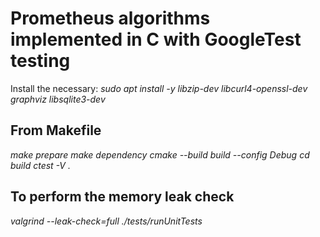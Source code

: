 # Prometheus algorithms implemented in C with GoogleTest testing

Install the necessary:
*sudo apt install -y libzip-dev libcurl4-openssl-dev graphviz libsqlite3-dev*

## From Makefile

*make prepare*
*make dependency*
*cmake --build build --config Debug*
*cd build*
*ctest -V .*

## To perform the memory leak check

*valgrind --leak-check=full ./tests/runUnitTests*
